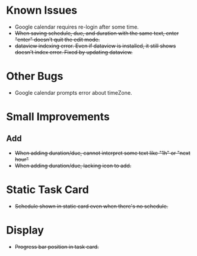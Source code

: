 




# Known Issues
- Google calendar requires re-login after some time.
- ~~When saving schedule, due, and duration with the same text, enter "enter" doesn't quit the edit mode.~~
- ~~dataview indexing error. Even if dataview is installed, it still shows doesn't index error. Fixed by updating dataview.~~




# Other Bugs
- Google calendar prompts error about timeZone.


# Small Improvements
## Add
- ~~When adding duration/due, cannot interpret some text like "1h" or "next hour"~~
- ~~When adding duration/due, lacking icon to add.~~


# Static Task Card
- ~~Schedule shown in static card even when there's no schedule.~~


# Display
- ~~Progress bar position in task card.~~
